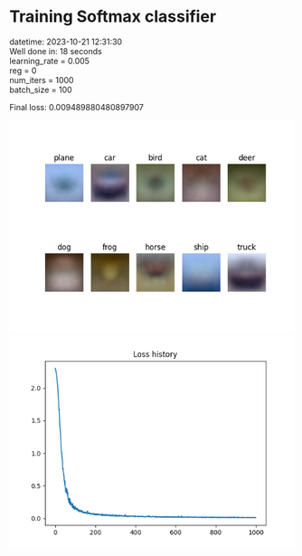 # Training Softmax classifier  
datetime: 2023-10-21 12:31:30  
Well done in: 18 seconds  
learning_rate = 0.005  
reg = 0  
num_iters = 1000  
batch_size = 100  

Final loss: 0.009489880480897907   
    
<img src="weights.png">  
<br>
<img src="loss.png">
